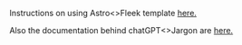 Instructions on using Astro<>Fleek template [here.](https://github.com/fleekxyz/astro-template)

Also the documentation behind chatGPT<>Jargon are [here.](https://github.com/jbrukh/gpt-jargon)
